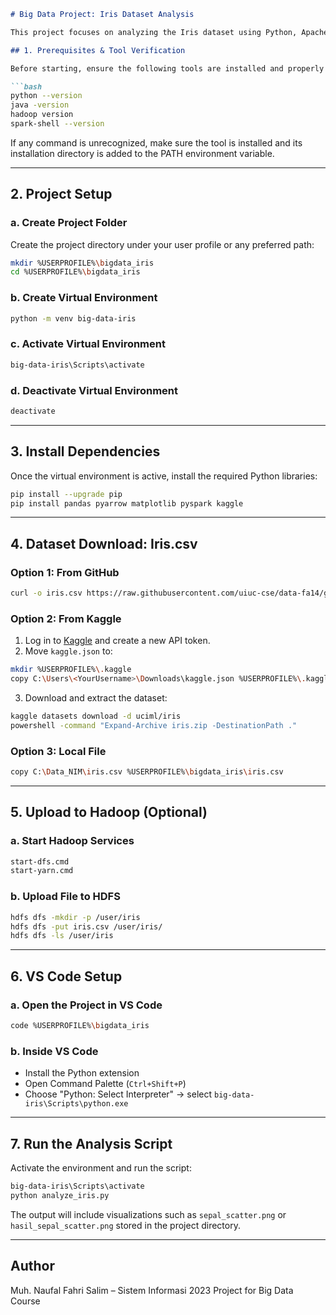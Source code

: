 ````markdown
# Big Data Project: Iris Dataset Analysis

This project focuses on analyzing the Iris dataset using Python, Apache Spark, and data visualization libraries. It is developed as part of the Big Data course at the Information Systems Program, Universitas Hasanuddin (UNHAS), 2025.

## 1. Prerequisites & Tool Verification

Before starting, ensure the following tools are installed and properly configured in your system's PATH:

```bash
python --version
java -version
hadoop version
spark-shell --version
````

If any command is unrecognized, make sure the tool is installed and its installation directory is added to the PATH environment variable.

---

## 2. Project Setup

### a. Create Project Folder

Create the project directory under your user profile or any preferred path:

```bash
mkdir %USERPROFILE%\bigdata_iris
cd %USERPROFILE%\bigdata_iris
```

### b. Create Virtual Environment

```bash
python -m venv big-data-iris
```

### c. Activate Virtual Environment

```bash
big-data-iris\Scripts\activate
```

### d. Deactivate Virtual Environment

```bash
deactivate
```

---

## 3. Install Dependencies

Once the virtual environment is active, install the required Python libraries:

```bash
pip install --upgrade pip
pip install pandas pyarrow matplotlib pyspark kaggle
```

---

## 4. Dataset Download: Iris.csv

### Option 1: From GitHub

```bash
curl -o iris.csv https://raw.githubusercontent.com/uiuc-cse/data-fa14/gh-pages/data/iris.csv
```

### Option 2: From Kaggle

1. Log in to [Kaggle](https://www.kaggle.com/account) and create a new API token.
2. Move `kaggle.json` to:

```bash
mkdir %USERPROFILE%\.kaggle
copy C:\Users\<YourUsername>\Downloads\kaggle.json %USERPROFILE%\.kaggle\
```

3. Download and extract the dataset:

```bash
kaggle datasets download -d uciml/iris
powershell -command "Expand-Archive iris.zip -DestinationPath ."
```

### Option 3: Local File

```bash
copy C:\Data_NIM\iris.csv %USERPROFILE%\bigdata_iris\iris.csv
```

---

## 5. Upload to Hadoop (Optional)

### a. Start Hadoop Services

```bash
start-dfs.cmd
start-yarn.cmd
```

### b. Upload File to HDFS

```bash
hdfs dfs -mkdir -p /user/iris
hdfs dfs -put iris.csv /user/iris/
hdfs dfs -ls /user/iris
```

---

## 6. VS Code Setup

### a. Open the Project in VS Code

```bash
code %USERPROFILE%\bigdata_iris
```

### b. Inside VS Code

* Install the Python extension
* Open Command Palette (`Ctrl+Shift+P`)
* Choose "Python: Select Interpreter" → select `big-data-iris\Scripts\python.exe`

---

## 7. Run the Analysis Script

Activate the environment and run the script:

```bash
big-data-iris\Scripts\activate
python analyze_iris.py
```

The output will include visualizations such as `sepal_scatter.png` or `hasil_sepal_scatter.png` stored in the project directory.

---

## Author

Muh. Naufal Fahri Salim – Sistem Informasi 2023
Project for Big Data Course


